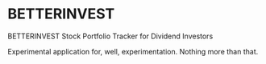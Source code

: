 # BETTERINVEST
BETTERINVEST Stock Portfolio Tracker for Dividend Investors

Experimental application for, well, experimentation.  Nothing more than that.
